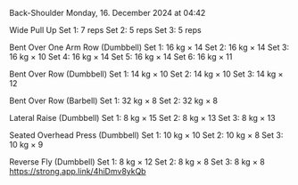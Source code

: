 Back-Shoulder
Monday, 16. December 2024 at 04:42

Wide Pull Up
Set 1: 7 reps
Set 2: 5 reps
Set 3: 5 reps

Bent Over One Arm Row (Dumbbell)
Set 1: 16 kg × 14
Set 2: 16 kg × 14
Set 3: 16 kg × 10
Set 4: 16 kg × 14
Set 5: 16 kg × 14
Set 6: 16 kg × 11

Bent Over Row (Dumbbell)
Set 1: 14 kg × 10
Set 2: 14 kg × 10
Set 3: 14 kg × 12

Bent Over Row (Barbell)
Set 1: 32 kg × 8
Set 2: 32 kg × 8

Lateral Raise (Dumbbell)
Set 1: 8 kg × 15
Set 2: 8 kg × 13
Set 3: 8 kg × 13

Seated Overhead Press (Dumbbell)
Set 1: 10 kg × 10
Set 2: 10 kg × 8
Set 3: 10 kg × 9

Reverse Fly (Dumbbell)
Set 1: 8 kg × 12
Set 2: 8 kg × 8
Set 3: 8 kg × 8
 https://strong.app.link/4hiDmv8ykQb